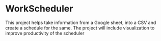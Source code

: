 # WorkScheduler
This project helps take information from a Google sheet, into a CSV and create a schedule for the same. The project will include visualization to improve productivity of the scheduler
